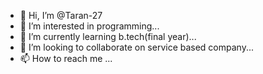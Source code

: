 - 👋 Hi, I’m @Taran-27
- 👀 I’m interested in programming...
- 🌱 I’m currently learning b.tech(final year)...
- 💞️ I’m looking to collaborate on service based company...
- 📫 How to reach me ...

<!---
Taran-27/Taran-27 is a ✨ special ✨ repository because its `README.md` (this file) appears on your GitHub profile.
You can click the Preview link to take a look at your changes.
--->
